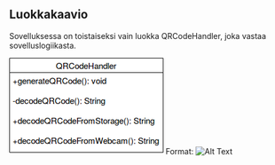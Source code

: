 ## Luokkakaavio

Sovelluksessa on toistaiseksi vain luokka QRCodeHandler, joka vastaa sovelluslogiikasta.

![Class diagram](dokumentaatio/kuvat/QRCode_diagram.png)
Format: ![Alt Text](url)
